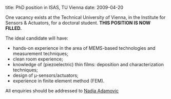 title: PhD position  in ISAS, TU Vienna
date: 2009-04-20 

One vacancy exists at the Technical University of Vienna, in the Institute for Sensors & Actuators, for a doctoral student. **THIS POSITION IS NOW FILLED.**
<!--break-->
The ideal candidate will have:  

* hands-on experience in the area of MEMS-based technologies and measurement techniques;  
* clean room experience;  
* knowledge of (piezoelectric) thin films: deposition and characterization techniques;  
* design of µ-sensors/actuators;  
* experience in finite element method (FEM).

All enquiries should be addressed to [Nadja Adamovic](mailto:Nadja.Adamovic@tuwien.ac.at)